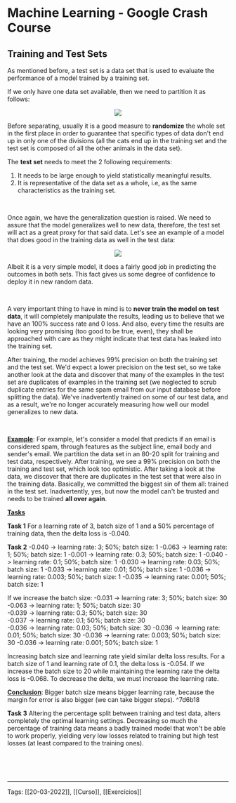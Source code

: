 # Machine Learning - Google Crash Course
## Training and Test Sets
As mentioned before, a test set is a data set that is used to evaluate the performance of a model trained by a training set.

If we only have one data set available, then we need to partition it as follows:
<p align="center">
	<img src="https://developers.google.com/machine-learning/crash-course/images/PartitionTwoSets.svg"/>
</p>

Before separating, usually it is a good measure to **randomize** the whole set in the first place in order to guarantee that specific types of data don't end up in only one of the divisions (all the cats end up in the training set and the test set is composed of all the other animals in the data set).

The **test set** needs to meet the 2 following requirements:
1. It needs to be large enough to yield statistically meaningful results.
2. It is representative of the data set as a whole, i.e, as the same characteristics as the training set.

&nbsp;

Once again, we have the generalization question is raised. We need to assure that the model generalizes well to new data, therefore, the test set will act as a great proxy for that said data. Let's see an example of a model that does good in the training data as well in the test data:
<p align="center">
	<img src="https://developers.google.com/machine-learning/crash-course/images/TrainingDataVsTestData.svg"/>
</p>


Albeit it is a very simple model, it does a fairly good job in predicting the outcomes in both sets. This fact gives us some degree of confidence to deploy it in new random data.

&nbsp;
 
A very important thing to have in mind is to **never train the model on test data**, it will completely manipulate the results, leading us to believe that we have an 100% success rate and 0 loss. And also, every time the results are looking very promising (too good to be true, even), they shall be approached with care as they might indicate that test data has leaked into the training set.
 
After training, the model achieves 99% precision on both the training set and the test set. We'd expect a lower precision on the test set, so we take another look at the data and discover that many of the examples in the test set are duplicates of examples in the training set (we neglected to scrub duplicate entries for the same spam email from our input database before splitting the data). We've inadvertently trained on some of our test data, and as a result, we're no longer accurately measuring how well our model generalizes to new data.
 
&nbsp;
&nbsp;

<u>**Example**</u>:
 For example, let's consider a model that predicts if an email is considered spam, through features as the subject line, email body and sender's email. We partition the data set in an 80-20 split for training and test data, respectively.  After training, we see a 99% precision on both the training and test set, which look too optimistic. After taking a look at the data, we discover that there are duplicates in the test set that were also in the training data. Basically, we committed the biggest sin of them all: trained in the test set. Inadvertently, yes, but now the model can't be trusted and needs to be trained **all over again**.
 
 <u>**Tasks**</u>
 
**Task 1**
For a learning rate of 3, batch size of 1 and a 50% percentage of training data, then the delta loss is -0.040.

**Task 2**
-0.040 -> learning rate: 3; 50%; batch size: 1
-0.063 -> learning rate: 1; 50%; batch size: 1
-0.001 -> learning rate: 0.3; 50%; batch size: 1
-0.040 -> learning rate: 0.1; 50%; batch size: 1 
-0.030 -> learning rate: 0.03; 50%; batch size: 1 
-0.033 -> learning rate: 0.01; 50%; batch size: 1 
-0.036 -> learning rate: 0.003; 50%; batch size: 1
-0.035 -> learning rate: 0.001; 50%; batch size: 1

If we increase the batch size:
-0.031 -> learning rate: 3; 50%; batch size: 30  
-0.063 -> learning rate: 1; 50%; batch size: 30  
-0.039 -> learning rate: 0.3; 50%; batch size: 30  
-0.037 -> learning rate: 0.1; 50%; batch size: 30  
-0.036 -> learning rate: 0.03; 50%; batch size: 30 
-0.036 -> learning rate: 0.01; 50%; batch size: 30
-0.036 -> learning rate: 0.003; 50%; batch size: 30
-0.036 -> learning rate: 0.001; 50%; batch size: 1

Increasing batch size and learning rate yield similar delta loss results.
For a batch size of 1 and learning rate of 0.1, the delta loss is -0.054. If we increase the batch size to 20 while maintaining the learning rate the delta loss is -0.068. To decrease the delta, we must increase the learning rate.

<u>**Conclusion**</u>: Bigger batch size means bigger learning rate, because the margin for error is also bigger (we can take bigger steps). ^7d6b18

**Task 3**
Altering the percentage split between training and test data, alters completely the optimal learning settings. Decreasing so much the percentage of training data means a badly trained model that won't be able to work properly, yielding very low losses related to training but high test losses (at least compared to the training ones).

&nbsp;  
&nbsp;  
&nbsp;  

 
---  
Tags:
[[20-03-2022]], [[Curso]], [[Exercícios]]